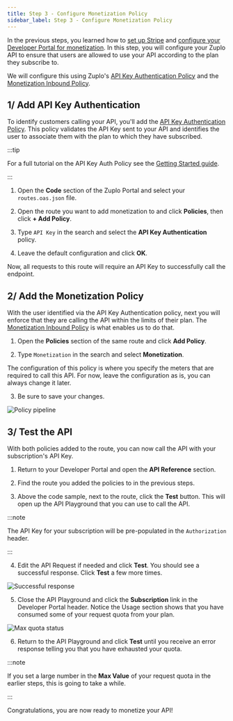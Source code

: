 ```yaml
---
title: Step 3 - Configure Monetization Policy
sidebar_label: Step 3 - Configure Monetization Policy
---
```


In the previous steps, you learned how to
[set up Stripe](./monetization-webhook-setup.md) and
[configure your Developer Portal for monetization](./monetization-dev-portal-setup.md).
In this step, you will configure your Zuplo API to ensure that users are allowed
to use your API according to the plan they subscribe to.

We will configure this using Zuplo's
[API Key Authentication Policy](/docs/policies/api-key-inbound) and the
[Monetization Inbound Policy](/docs/policies/monetization-inbound).

## 1/ Add API Key Authentication

To identify customers calling your API, you'll add the
[API Key Authentication Policy](/docs/policies/api-key-inbound). This policy
validates the API Key sent to your API and identifies the user to associate them
with the plan to which they have subscribed.

:::tip

For a full tutorial on the API Key Auth Policy see the
[Getting Started guide](/docs/articles/step-3-add-api-key-auth).

:::

1. Open the **Code** section of the Zuplo Portal and select your
   `routes.oas.json` file.

2. Open the route you want to add monetization to and click **Policies**, then
   click **+ Add Policy**.

3. Type `API Key` in the search and select the **API Key Authentication**
   policy.

4. Leave the default configuration and click **OK**.

Now, all requests to this route will require an API Key to successfully call the
endpoint.

## 2/ Add the Monetization Policy

With the user identified via the API Key Authentication policy, next you will
enforce that they are calling the API within the limits of their plan. The
[Monetization Inbound Policy](/docs/policies/monetization-inbound) is what
enables us to do that.

1. Open the **Policies** section of the same route and click **Add Policy**.

2. Type `Monetization` in the search and select **Monetization**.

The configuration of this policy is where you specify the meters that are
required to call this API. For now, leave the configuration as is, you can
always change it later.

3. Be sure to save your changes.

![Policy pipeline](/media/monetization-policy-setup/image.png)

## 3/ Test the API

With both policies added to the route, you can now call the API with your
subscription's API Key.

1. Return to your Developer Portal and open the **API Reference** section.

2. Find the route you added the policies to in the previous steps.

3. Above the code sample, next to the route, click the **Test** button. This
   will open up the API Playground that you can use to call the API.

:::note

The API Key for your subscription will be pre-populated in the `Authorization`
header.

:::

4. Edit the API Request if needed and click **Test**. You should see a
   successful response. Click **Test** a few more times.

![Successful response](/media/monetization-policy-setup/image-1.png)

5. Close the API Playground and click the **Subscription** link in the Developer
   Portal header. Notice the Usage section shows that you have consumed some of
   your request quota from your plan.

![Max quota status](/media/monetization-policy-setup/image-2.png)

6. Return to the API Playground and click **Test** until you receive an error
   response telling you that you have exhausted your quota.

:::note

If you set a large number in the **Max Value** of your request quota in the
earlier steps, this is going to take a while.

:::

Congratulations, you are now ready to monetize your API!
